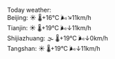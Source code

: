 Today weather:  
Beijing: ☀️ 🌡️+16°C 🌬️↘11km/h  
Tianjin: ☀️ 🌡️+19°C 🌬️↓11km/h  
Shijiazhuang: 🌫  🌡️+19°C 🌬️↓0km/h  
Tangshan: ☀️ 🌡️+19°C 🌬️↓11km/h  

